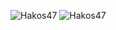 ![Hakos47](https://github-readme-stats.vercel.app/api?username=hakos47&show_icons=true&theme=radical)
![Hakos47](https://camo.githubusercontent.com/)
